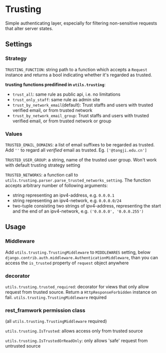 # Trusting
Simple authenticating layer, especially for filtering non-sensitive
requests that alter server states.

## Settings
### Strategy
`TRUSTING_FUNCTION`: string path to a function which accepts a `Request` instance and returns a bool indicating whether it's regarded as trusted.

**trusting functions predifined in `utils.trusting`**:
- `trust_all`: same rule as public api, i.e. no limitations
- `trust_only_staff`: same rule as admin site
- `trust_by_network_email`(default): Trust staffs and users with trusted verified email, or from trusted network
- `trust_by_network_email_group`: Trust staffs and users with trusted verified email, or from trusted network or group

### Values
`TRUSTED_EMAIL_DOMAINS`: a list of email suffixes to be regarded as trusted. Add `''` to regard all *verified* email as trusted. Eg. `['@tongji.edu.cn']`

`TRUSTED_USER_GROUP`: a string, name of the trusted user group. Won't work with default trusting strategy setting

`TRUSTED_NETWORKS`: a function call to `utils.trusting.parser.parse_trusted_networks_setting`. The function accepts arbitrary number of following arguments:
- string representing an ipv4-address, e.g. `0.0.0.1`
- string representing an ipv4-network, e.g. `0.0.0.0/24`
- two-tuple consisting two strings of ipv4-address, representing the start and the end of an ipv4-network, e.g. `('0.0.0.0', '0.0.0.255')`

## Usage
### Middleware
Add `utils.trusting.TrustingMiddleware` to `MIDDLEWARES` setting, below `django.contrib.auth.middleware.AuthenticationMiddleware`, than you can access the `is_trusted` property of `request` object anywhere

### decorator
`utils.trusting.trusted_required`: decorator for views that only allow request from trusted source. Return a `HttpResponseForbidden` instance on fail. `utils.trusting.TrustingMiddleware` required

### rest_framwork permission class
(all `utils.trusting.TrustingMiddleware` required)

`utils.trusting.IsTrusted`: allows access only from trusted source

`utils.trusting.IsTrustedOrReadOnly`: only allows 'safe' request from untrusted source